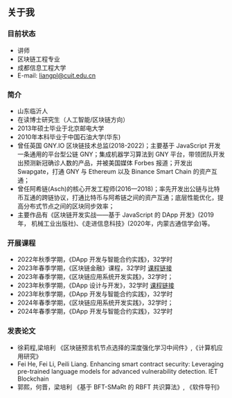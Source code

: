 ## 关于我

### 目前状态
- 讲师
- 区块链工程专业
- 成都信息工程大学
- E-mail: liangpl@cuit.edu.cn

### 简介
- 山东临沂人
- 在读博士研究生（人工智能/区块链方向）
- 2013年硕士毕业于北京邮电大学
- 2010年本科毕业于中国石油大学(华东)
- 曾任英国 GNY.IO 区块链技术总监(2018-2022)；主要基于 JavaScript 开发一条通用的平台型公链 GNY；集成机器学习算法到 GNY 平台，带领团队开发出预测新冠确诊人数的产品，并被美国媒体 Forbes 报道；开发出 Swapgate，打通 GNY 与 Ethereum 以及 Binance Smart Chain 的资产互通；
- 曾任阿希链(Asch)的核心开发工程师(2016—2018)；率先开发出公链与比特币互通的跨链协议，打通比特币与阿希链之间的资产互通；底层性能优化，提高分布式节点之间的区块同步效率；
- 主要作品有《区块链开发实战——基于 JavaScript 的 DApp 开发》(2019年， 机械工业出版社)、《走进信息科技》(2020年，内蒙古通信学会)等。

### 开展课程
- 2022年秋季学期，《DApp 开发与智能合约实践》，32学时
- 2023年春季学期，《区块链金融》课程，32学时 [课程链接](https://space.bilibili.com/220951871/channel/collectiondetail?sid=1219027)
- 2023年春季学期，《区块链应用系统开发实践》，32学时；
- 2023年秋季学期，《DApp 设计与开发》，32学时 [课程链接](https://space.bilibili.com/220951871/channel/collectiondetail?sid=1839972)
- 2023年秋季学期，《DApp 开发与智能合约实践》，32学时
- 2024年春季学期，《区块链应用系统开发实践》，32学时；
- 2024年春季学期，《DApp 开发与智能合约实践》，32学时

### 发表论文

- 徐莉程,梁培利 《区块链预言机节点选择的深度强化学习中间件》,《计算机应用研究》
- Fei He, Fei Li, Peili Liang. Enhancing smart contract security: Leveraging pre-trained language models for advanced vulnerability detection. IET Blockchain
- 郭熙，何晋，梁培利 《基于 BFT-SMaRt 的 RBFT 共识算法》, 《软件导刊》

